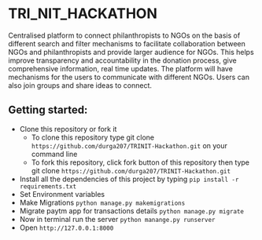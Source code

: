 # TRI_NIT_HACKATHON
Centralised platform to connect philanthropists to NGOs on the basis of different search and filter mechanisms to facilitate collaboration between NGOs
and philanthropists and provide larger audience for NGOs. This helps improve transparency and accountability in the donation process, give comprehensive information, real time updates. The platform will have mechanisms for the users to communicate with different NGOs. Users can also join groups and share ideas to connect.

## Getting started:
- Clone this repository or fork it
    - To clone this repository type git clone `https://github.com/durga207/TRINIT-Hackathon.git` on your command line
    - To fork this repository, click fork button of this repository then type git clone `https://github.com/durga207/TRINIT-Hackathon.git`
- Install all the dependencies of this project by typing `pip install -r requirements.txt`
- Set Environment variables
- Make Migrations `python manage.py makemigrations`
- Migrate paytm app for transactions details `python manage.py migrate`
- Now in terminal run the server `python manange.py runserver`
- Open `http://127.0.0.1:8000`
